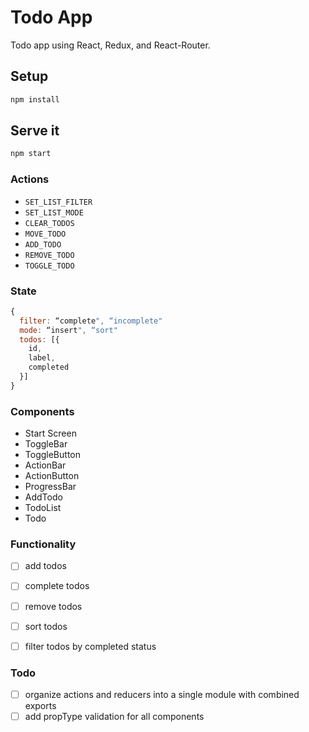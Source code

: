 # Todo App
Todo app using React, Redux, and React-Router.

## Setup

```bash
npm install
```

## Serve it

```bash
npm start
```

### Actions

* `SET_LIST_FILTER`
* `SET_LIST_MODE`
* `CLEAR_TODOS`
* `MOVE_TODO`
* `ADD_TODO`
* `REMOVE_TODO`
* `TOGGLE_TODO`


### State
```js
{
  filter: “complete", “incomplete"
  mode: “insert", “sort"
  todos: [{
  	id,
  	label,
  	completed
  }]
}
```

### Components

- Start Screen
- ToggleBar
- ToggleButton
- ActionBar
- ActionButton
- ProgressBar
- AddTodo
- TodoList
- Todo


### Functionality
- [ ] add todos
- [ ] complete todos
- [ ] remove todos
- [ ] sort todos
- [ ] filter todos by completed status


### Todo
- [ ] organize actions and reducers into a single module with combined exports
- [ ] add propType validation for all components
